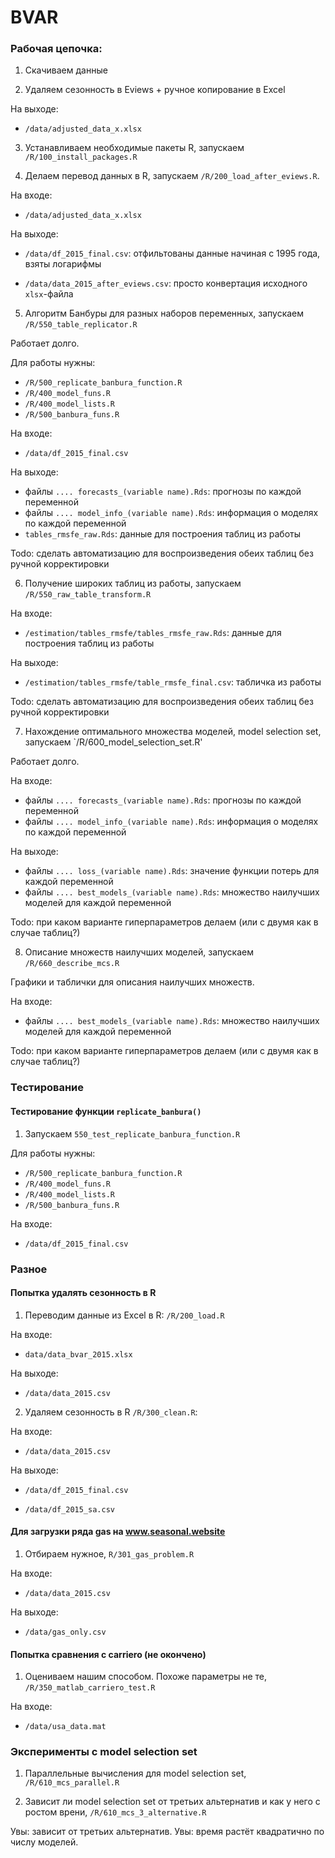 # BVAR



### Рабочая цепочка:


1. Скачиваем данные

2. Удаляем сезонность в Eviews + ручное копирование в Excel 

На выходе:

- `/data/adjusted_data_x.xlsx`

3. Устанавливаем необходимые пакеты R, запускаем `/R/100_install_packages.R`

4. Делаем перевод данных в R, запускаем `/R/200_load_after_eviews.R`.

На входе: 

- `/data/adjusted_data_x.xlsx`

На выходе:

- `/data/df_2015_final.csv`: отфильтованы данные начиная с 1995 года, взяты логарифмы
    
- `/data/data_2015_after_eviews.csv`: просто конвертация исходного `xlsx`-файла
  
5. Алгоритм Банбуры для разных наборов переменных, запускаем `/R/550_table_replicator.R`

Работает долго.

Для работы нужны:

- `/R/500_replicate_banbura_function.R`
- `/R/400_model_funs.R`
- `/R/400_model_lists.R`
- `/R/500_banbura_funs.R`

На входе:

- `/data/df_2015_final.csv`

На выходе:

- файлы `.... forecasts_(variable name).Rds`: прогнозы по каждой переменной
- файлы `.... model_info_(variable name).Rds`: информация о моделях по каждой переменной
- `tables_rmsfe_raw.Rds`: данные для построения таблиц из работы

Todo: сделать автоматизацию для воспроизведения обеих таблиц без ручной корректировки

6. Получение широких таблиц из работы, запускаем `/R/550_raw_table_transform.R`

На входе:

- `/estimation/tables_rmsfe/tables_rmsfe_raw.Rds`: данные для построения таблиц из работы

На выходе:

- `/estimation/tables_rmsfe/table_rmsfe_final.csv`: табличка из работы

Todo: сделать автоматизацию для воспроизведения обеих таблиц без ручной корректировки


7. Нахождение оптимального множества моделей, model selection set, запускаем `/R/600_model_selection_set.R'

Работает долго.

На входе:

- файлы `.... forecasts_(variable name).Rds`: прогнозы по каждой переменной
- файлы `.... model_info_(variable name).Rds`: информация о моделях по каждой переменной

На выходе:

- файлы `.... loss_(variable name).Rds`: значение функции потерь для каждой переменной
- файлы `.... best_models_(variable name).Rds`: множество наилучших моделей для каждой переменной

Todo: при каком варианте гиперпараметров делаем (или с двумя как в случае таблиц?)


8. Описание множеств наилучших моделей, запускаем `/R/660_describe_mcs.R`

Графики и таблички для описания наилучших множеств.

На входе:

- файлы `.... best_models_(variable name).Rds`: множество наилучших моделей для каждой переменной

Todo: при каком варианте гиперпараметров делаем (или с двумя как в случае таблиц?)


### Тестирование 

#### Тестирование функции `replicate_banbura()`

1. Запускаем `550_test_replicate_banbura_function.R`

Для работы нужны:

- `/R/500_replicate_banbura_function.R`
- `/R/400_model_funs.R`
- `/R/400_model_lists.R`
- `/R/500_banbura_funs.R`

На входе:

- `/data/df_2015_final.csv`

### Разное

#### Попытка удалять сезонность в R

1. Переводим данные из Excel в R: `/R/200_load.R`

На входе: 

- `data/data_bvar_2015.xlsx`

На выходе:

- `/data/data_2015.csv`

2. Удаляем сезонность в R `/R/300_clean.R`:

На входе:

- `/data/data_2015.csv`

На выходе:

- `/data/df_2015_final.csv`

- `/data/df_2015_sa.csv`


#### Для загрузки ряда gas на www.seasonal.website

1. Отбираем нужное, `R/301_gas_problem.R`

На входе:

- `/data/data_2015.csv`

На выходе:

- `/data/gas_only.csv`

#### Попытка сравнения с carriero (не окончено)

1. Оцениваем нашим способом. Похоже параметры не те, `/R/350_matlab_carriero_test.R`

На входе:

- `/data/usa_data.mat`

### Эксперименты с model selection set

1. Параллельные вычисления для model selection set, `/R/610_mcs_parallel.R`

2. Зависит ли model selection set от третьих альтернатив и как у него с ростом врени, `/R/610_mcs_3_alternative.R`

Увы: зависит от третьих альтернатив. Увы: время растёт квадратично по числу моделей.


